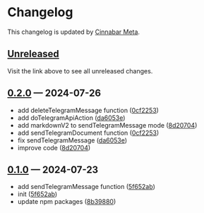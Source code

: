 # Changelog

This changelog is updated by [Cinnabar Meta](https://github.com/cinnabar-forge/node-meta).

## [Unreleased]

Visit the link above to see all unreleased changes.

[comment]: # (Insert new version after this line)

## [0.2.0](https://github.com/cinnabar-forge/cinnagram/releases/tag/v0.2.0) — 2024-07-26

- add deleteTelegramMessage function ([0cf2253])
- add doTelegramApiAction ([da6053e])
- add markdownV2 to sendTelegramMessage mode ([8d20704])
- add sendTelegramDocument function ([0cf2253])
- fix sendTelegramMessage ([da6053e])
- improve code ([8d20704])

[da6053e]: https://github.com/cinnabar-forge/cinnagram/commit/da6053e
[8d20704]: https://github.com/cinnabar-forge/cinnagram/commit/8d20704
[0cf2253]: https://github.com/cinnabar-forge/cinnagram/commit/0cf2253


## [0.1.0](https://github.com/cinnabar-forge/cinnagram/releases/tag/v0.1.0) — 2024-07-23

- add sendTelegramMessage function ([5f652ab])
- init ([5f652ab])
- update npm packages ([8b39880])

[8b39880]: https://github.com/cinnabar-forge/cinnagram/commit/8b39880
[5f652ab]: https://github.com/cinnabar-forge/cinnagram/commit/5f652ab


[unreleased]: https://github.com/cinnabar-forge/cinnagram/compare/v0.2.0...HEAD
